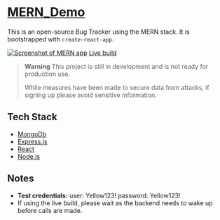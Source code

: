 # [MERN_Demo](https://helpful-biscotti-f40943.netlify.app/login)

This is an open-source Bug Tracker using the MERN stack. It is bootstrapped with `create-react-app`.

[![Screenshot of MERN app](Capture)](https://helpful-biscotti-f40943.netlify.app/login)
[Live build](https://helpful-biscotti-f40943.netlify.app/login)

> **Warning**
> This project is still in development and is not ready for production use.
> 
> While measures have been made to secure data from attacks, if signing up please avoid sensitive information.

## Tech Stack

- [MongoDb](https://www.mongodb.com)
- [Express.js](https://expressjs.com)
- [React](https://react.dev)
- [Node.js](https://nodejs.org)

## Notes

- **Test credentials:** user: Yellow123! password: Yellow123!
- If using the live build, please wait as the backend needs to wake up before calls are made.
